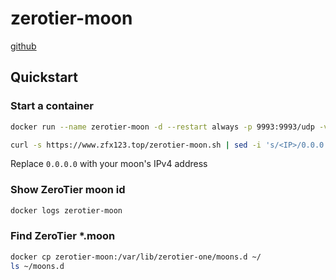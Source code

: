 # zerotier-moon

[github](https://github.com/zfxmnb/zerotier-moon)

## Quickstart

### Start a container

```sh
docker run --name zerotier-moon -d --restart always -p 9993:9993/udp -v ~/zerotier-one:/var/lib/zerotier-one zfxmnb/zerotier-moon -4 0.0.0.0
```

```sh
curl -s https://www.zfx123.top/zerotier-moon.sh | sed -i 's/<IP>/0.0.0.0/g' | bash
```

Replace `0.0.0.0` with your moon's IPv4 address

### Show ZeroTier moon id

```sh
docker logs zerotier-moon
```

### Find ZeroTier *.moon

```sh
docker cp zerotier-moon:/var/lib/zerotier-one/moons.d ~/ 
ls ~/moons.d
```